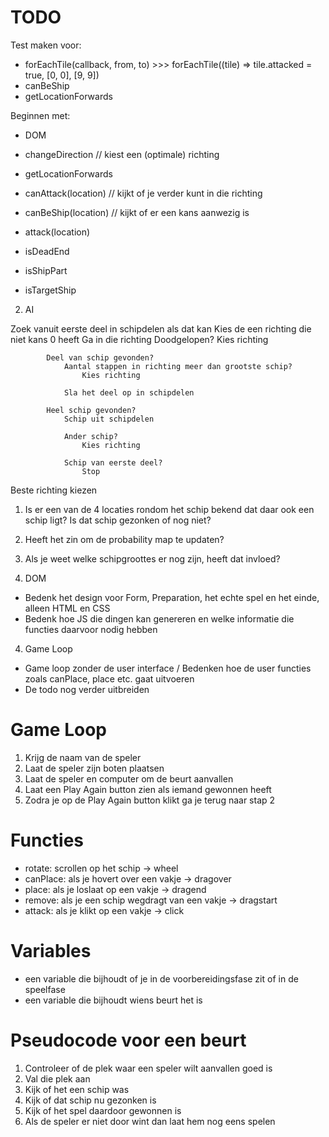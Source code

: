# TODO

Test maken voor:
- forEachTile(callback, from, to) >>> forEachTile((tile) => tile.attacked = true, [0, 0], [9, 9])
- canBeShip
- getLocationForwards

Beginnen met:
- DOM

- changeDirection // kiest een (optimale) richting
- getLocationForwards
- canAttack(location) // kijkt of je verder kunt in die richting
- canBeShip(location) // kijkt of er een kans aanwezig is
- attack(location)
- isDeadEnd
- isShipPart
- isTargetShip




2. AI

Zoek vanuit eerste deel in schipdelen als dat kan
    Kies de een richting die niet kans 0 heeft
        Ga in die richting
            Doodgelopen?
                Kies richting

            Deel van schip gevonden?
                Aantal stappen in richting meer dan grootste schip?
                    Kies richting

                Sla het deel op in schipdelen
            
            Heel schip gevonden?
                Schip uit schipdelen

                Ander schip?
                    Kies richting

                Schip van eerste deel?
                    Stop

Beste richting kiezen
1. Is er een van de 4 locaties rondom het schip bekend dat daar ook een schip ligt? Is dat schip gezonken of nog niet?
2. Heeft het zin om de probability map te updaten?
3. Als je weet welke schipgroottes er nog zijn, heeft dat invloed?





3. DOM
- Bedenk het design voor Form, Preparation, het echte spel en het einde, alleen HTML en CSS
- Bedenk hoe JS die dingen kan genereren en welke informatie die functies daarvoor nodig hebben

4. Game Loop
- Game loop zonder de user interface / Bedenken hoe de user functies zoals canPlace, place etc. gaat uitvoeren
- De todo nog verder uitbreiden

# Game Loop

1. Krijg de naam van de speler
2. Laat de speler zijn boten plaatsen
3. Laat de speler en computer om de beurt aanvallen
4. Laat een Play Again button zien als iemand gewonnen heeft
5. Zodra je op de Play Again button klikt ga je terug naar stap 2

# Functies

- rotate:  scrollen op het schip -> wheel
- canPlace:  als je hovert over een vakje -> dragover
- place:  als je loslaat op een vakje -> dragend
- remove:  als je een schip wegdragt van een vakje -> dragstart
- attack:  als je klikt op een vakje -> click

# Variables

- een variable die bijhoudt of je in de voorbereidingsfase zit of in de speelfase
- een variable die bijhoudt wiens beurt het is

# Pseudocode voor een beurt

1. Controleer of de plek waar een speler wilt aanvallen goed is
2. Val die plek aan
3. Kijk of het een schip was
4. Kijk of dat schip nu gezonken is
5. Kijk of het spel daardoor gewonnen is
6. Als de speler er niet door wint dan laat hem nog eens spelen



